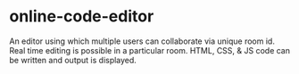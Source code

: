 # online-code-editor
An editor using which multiple users can collaborate via unique room id. Real time editing is possible in a particular room. HTML, CSS, &amp; JS code can be written and output is displayed.
